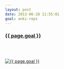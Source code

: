 ```yaml
---
layout: post
date: 2013-06-28 11:55:01
goal: anki-reps
---
```


<h3 class="graph-align goal-title">
    <a href="https://www.beeminder.com/beneills/goals/anki-reps">{{ page.goal }}</a>
</h3>

<br />
<div class="graph-align goal-text goal-description">
      &nbsp;
</div>

[![{{ page.goal }}](https://www.beeminder.com/beneills/goals/anki-reps/graph)](https://www.beeminder.com/beneills/goals/anki-reps)
